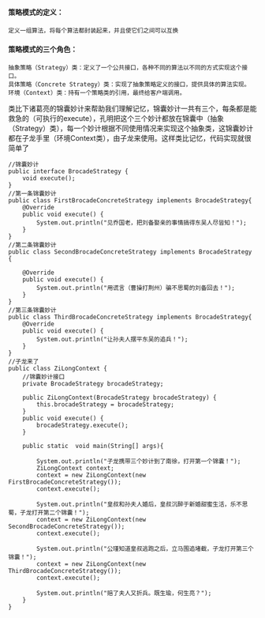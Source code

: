 #### 策略模式的定义：
    定义一组算法，将每个算法都封装起来，并且使它们之间可以互换
#### 策略模式的三个角色：
    抽象策略（Strategy）类：定义了一个公共接口，各种不同的算法以不同的方式实现这个接口。
    具体策略（Concrete Strategy）类：实现了抽象策略定义的接口，提供具体的算法实现。
    环境（Context）类：持有一个策略类的引用，最终给客户端调用。
类比下诸葛亮的锦囊妙计来帮助我们理解记忆，锦囊妙计一共有三个，每条都是能救急的（可执行的execute），孔明把这个三个妙计都放在锦囊中（抽象（Strategy）类），每一个妙计根据不同使用情况来实现这个抽象类，这锦囊妙计都在子龙手里（环境Context类），由子龙来使用。这样类比记忆，代码实现就很简单了

```
//锦囊妙计
public interface BrocadeStrategy {
    void execute();
}
//第一条锦囊妙计
public class FirstBrocadeConcreteStrategy implements BrocadeStrategy{
    @Override
    public void execute() {
        System.out.println("见乔国老，把刘备娶亲的事情搞得东吴人尽皆知！");
    }
}
//第二条锦囊妙计
public class SecondBrocadeConcreteStrategy implements BrocadeStrategy {

    @Override
    public void execute() {
        System.out.println("用谎言（曹操打荆州）骗不思蜀的刘备回去！");
    }
}
//第三条锦囊妙计
public class ThirdBrocadeConcreteStrategy implements BrocadeStrategy{
    @Override
    public void execute() {
        System.out.println("让孙夫人摆平东吴的追兵！");
    }
}
//子龙来了
public class ZiLongContext {
    //锦囊妙计接口
    private BrocadeStrategy brocadeStrategy;

    public ZiLongContext(BrocadeStrategy brocadeStrategy) {
        this.brocadeStrategy = brocadeStrategy;
    }
    public void execute() {
        brocadeStrategy.execute();
    }

    public static  void main(String[] args){
	
        System.out.println("子龙携带三个妙计到了南徐，打开第一个锦囊！");
        ZiLongContext context;
        context = new ZiLongContext(new FirstBrocadeConcreteStrategy());
        context.execute();

        System.out.println("皇叔和孙夫人婚后，皇叔沉醉于新婚甜蜜生活，乐不思蜀，子龙打开第二个锦囊！");
        context = new ZiLongContext(new SecondBrocadeConcreteStrategy());
        context.execute();

        System.out.println("公瑾知道皇叔逃跑之后，立马围追堵截，子龙打开第三个锦囊！");
        context = new ZiLongContext(new ThirdBrocadeConcreteStrategy());
        context.execute();

        System.out.println("赔了夫人又折兵。既生瑜，何生亮？");
    }
}
```
